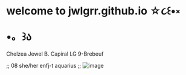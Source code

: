 # welcome to jwlgrr.github.io ☆૮꒰•༝ •。꒱ა 
Chelzea Jewel B. Capiral LG 9-Brebeuf 

;; 08 she/her enfj-t aquarius ;;
![image](https://user-images.githubusercontent.com/122419116/212211603-2a7f03ac-f7b7-431b-b7ea-861a5b653c52.png)
